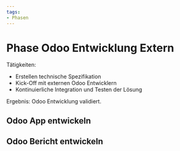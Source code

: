 ```yaml
---
tags:
- Phasen
---
```

# Phase Odoo Entwicklung Extern

Tätigkeiten:

* Erstellen technische Spezifikation
* Kick-Off mit externen Odoo Entwicklern
* Kontinuierliche Integration und Testen der Lösung

Ergebnis: Odoo Entwicklung validiert.

## Odoo App entwickeln

## Odoo Bericht entwickeln
